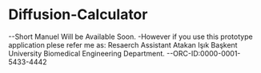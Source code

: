 # Diffusion-Calculator
--Short Manuel Will be Available Soon.
-However if you use this prototype application plese refer me as:
Resaerch Assistant Atakan Işık
Başkent University Biomedical Engineering Department.
--ORC-ID:0000-0001-5433-4442
